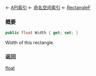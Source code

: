 ← [API索引](Api-Index) ← [命名空间索引](Namespace-Index) ← [RectangleF](VRageMath.RectangleF)

### 概要

```csharp
public float Width { get; set; }
```

Width of this rectangle.

### 返回

[float](https://docs.microsoft.com/en-us/dotnet/api/System.Single?view=netframework-4.6)

